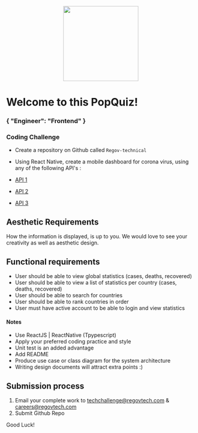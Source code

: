 <p align="center"> 
    <img src="https://regov-store.s3.ap-southeast-1.amazonaws.com/REGOV+Logo_CMYK.png" width="200" >
</p>

# Welcome to this PopQuiz!
### { "Engineer": "Frontend" }

### Coding Challenge

- Create a repository on Github called ``Regov-technical``

- Using React Native, create a mobile dashboard for corona virus, using any of the following API's :
 - [API 1 ](https://api-ninjas.com/api/covid19)
 - [API 2 ](https://rapidapi.com/collection/coronavirus-covid-19)
 - [API 3 ](https://postman-toolboxes.github.io/covid-19/#featured-collections)

## Aesthetic Requirements
How the information is displayed, is up to you. We would love to see your creativity as well as aesthetic design.
  
## Functional requirements
- User should be able to view global statistics (cases, deaths, recovered)
- User should be able to view a list of statistics per country (cases, deaths, recovered)
- User should be able to search for countries
- User should be able to rank countries in order
- User must have active account to be able to login and view statistics

#### Notes

- Use ReactJS | ReactNative (Tpypescript)
- Apply your preferred coding practice and style
- Unit test is an added advantage
- Add README
- Produce use case or class diagram for the system architecture 
- Writing design documents will attract extra points :)


## Submission process

1. Email your complete work to techchallenge@regovtech.com & careers@regovtech.com
2. Submit Github Repo

Good Luck!

